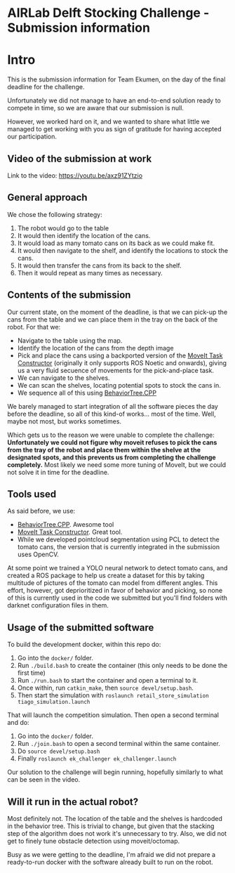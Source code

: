 # AIRLab Delft Stocking Challenge - Submission information

# Intro

This is the submission information for Team Ekumen, on the day of the final deadline for the challenge.

Unfortunately we did not manage to have an end-to-end solution ready to compete in time, so we are aware that our submission is null.

However, we worked hard on it, and we wanted to share what little we managed to get working with you as sign of gratitude for having accepted our participation.

## Video of the submission at work

Link to the video: https://youtu.be/axz91ZYtzio

## General approach

We chose the following strategy:

1. The robot would go to the table
2. It would then identify the location of the cans.
3. It would load as many tomato cans on its back as we could make fit.
4. It would then navigate to the shelf, and identify the locations to stock the cans.
5. It would then transfer the cans from its back to the shelf.
6. Then it would repeat as many times as necessary.

## Contents of the submission

Our current state, on the moment of the deadline, is that we can pick-up the cans from the table and we can place them in the tray on the back of the robot. For that we:

- Navigate to the table using the map.
- Identify the location of the cans from the depth image
- Pick and place the cans using a backported version of the [MoveIt Task Constructor](https://github.com/ros-planning/moveit_task_constructor) (originally it only supports ROS Noetic and onwards), giving us a very fluid secuence of movements for the pick-and-place task.
- We can navigate to the shelves.
- We can scan the shelves, locating potential spots to stock the cans in.
- We sequence all of this using [BehaviorTree.CPP](https://github.com/BehaviorTree/BehaviorTree.CPP)

We barely managed to start integration of all the software pieces the day before the deadline, so all of this kind-of works... most of the time. Well, maybe not most, but works sometimes.

Which gets us to the reason we were unable to complete the challenge: **Unfortunately we could not figure why moveit refuses to pick the cans from the tray of the robot and place them within the shelve at the designated spots, and this prevents us from completing the challenge completely.** Most likely we need some more tuning of MoveIt, but we could not solve it in time for the deadline.

## Tools used

As said before, we use:

- [BehaviorTree.CPP](https://github.com/BehaviorTree/BehaviorTree.CPP). Awesome tool
- [MoveIt Task Constructor](https://github.com/ros-planning/moveit_task_constructor). Great tool.
- While we developed pointcloud segmentation using PCL to detect the tomato cans, the version that is currently integrated in the submission uses OpenCV.

At some point we trained a YOLO neural network to detect tomato cans, and created a ROS package to help us create a dataset for this by taking multitude of pictures of the tomato can model from different angles. This effort, however, got deprioritized in favor of behavior and picking, so none of this is currently used in the code we submitted but you'll find folders with darknet configuration files in them.

## Usage of the submitted software

To build the development docker, within this repo do:

1. Go into the `docker/` folder.
2. Run `./build.bash` to create the container (this only needs to be done the first time)
3. Run `./run.bash` to start the container and open a terminal to it.
4. Once within, run `catkin_make`, then `source devel/setup.bash`.
5. Then start the simulation with `roslaunch retail_store_simulation tiago_simulation.launch`

That will launch the competition simulation. Then open a second terminal and do:

1. Go into the `docker/` folder.
2. Run `./join.bash` to open a second terminal within the same container.
3. Do `source devel/setup.bash`
4. Finally  `roslaunch ek_challenger ek_challenger.launch`

Our solution to the challenge will begin running, hopefully similarly to what can be seen in the video.

## Will it run in the actual robot?

Most definitely not. The location of the table and the shelves is hardcoded in the behavior tree. This is trivial to change, but given that the stacking step of the algorithm does not work it's unnecessary to try. Also, we did not get to finely tune obstacle detection using moveit/octomap.

Busy as we were getting to the deadline, I'm afraid we did not prepare a ready-to-run docker with the software already built to run on the robot.



